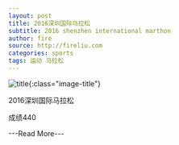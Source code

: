 ```yaml
---
layout: post
title: 2016深圳国际马拉松
subtitle: 2016 shenzhen international marthon
author: fire
source: http://fireliu.com
categories: sports 
tags: 运动 马拉松
---
```


![title](http://image.sideproject.cn/title/title_007.jpg){:class="image-title"}

2016深圳国际马拉松

成绩440

---Read More---
